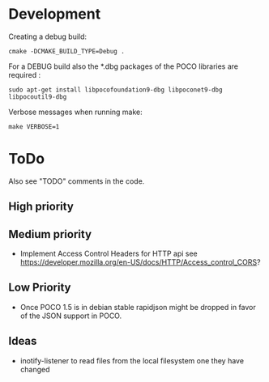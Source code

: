 Development
===========

Creating a debug build:

    cmake -DCMAKE_BUILD_TYPE=Debug .

For a DEBUG build also the *.dbg packages of the POCO libraries are required :
 
    sudo apt-get install libpocofoundation9-dbg libpoconet9-dbg libpocoutil9-dbg


Verbose messages when running make:

    make VERBOSE=1


ToDo
====

Also see "TODO" comments in the code.

High priority
-------------


Medium priority
---------------

* Implement Access Control Headers for HTTP api
  see https://developer.mozilla.org/en-US/docs/HTTP/Access_control_CORS?

Low Priority
------------

* Once POCO 1.5 is in debian stable rapidjson might be dropped in favor of
  the JSON support in POCO.


Ideas
-----

* inotify-listener to read files from the local filesystem one they have changed

